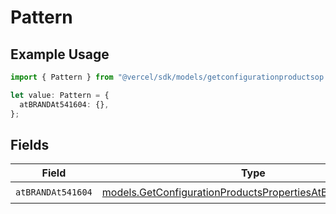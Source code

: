 # Pattern

## Example Usage

```typescript
import { Pattern } from "@vercel/sdk/models/getconfigurationproductsop.js";

let value: Pattern = {
  atBRANDAt541604: {},
};
```

## Fields

| Field                                                                                                                      | Type                                                                                                                       | Required                                                                                                                   | Description                                                                                                                |
| -------------------------------------------------------------------------------------------------------------------------- | -------------------------------------------------------------------------------------------------------------------------- | -------------------------------------------------------------------------------------------------------------------------- | -------------------------------------------------------------------------------------------------------------------------- |
| `atBRANDAt541604`                                                                                                          | [models.GetConfigurationProductsPropertiesAtBRANDAt541604](../models/getconfigurationproductspropertiesatbrandat541604.md) | :heavy_check_mark:                                                                                                         | N/A                                                                                                                        |